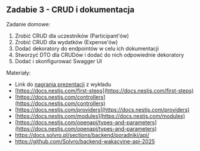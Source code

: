 ## Zadabie 3 - CRUD i dokumentacja

Zadanie domowe:

1. Zrobić CRUD dla uczestników (Participant'ów)
2. Zrobić CRUD dla wydatków (Expense'ów)
3. Dodać dekoratory do endpointów w celu ich dokumentacji
4. Stworzyć DTO dla CRUDów i dodać do nich odpowiednie dekoratory
5. Dodać i skonfigurować Swagger UI

Materiały:

-   Link do [nagrania prezentacji](https://drive.google.com/file/d/11B5-nBFEfyG7EKjHFzQPQfBeVOXffB4J/view?usp=sharing) z wykładu
-   [https://docs.nestjs.com/first-steps](https://docs.nestjs.com/first-steps)
-   [https://docs.nestjs.com/controllers](https://docs.nestjs.com/controllers)
-   [https://docs.nestjs.com/providers](https://docs.nestjs.com/providers)
-   [https://docs.nestjs.com/modules](https://docs.nestjs.com/modules)
-   [https://docs.nestjs.com/openapi/types-and-parameters](https://docs.nestjs.com/openapi/types-and-parameters)
-   https://docs.solvro.pl/sections/backend/poradniki/api/
-   https://github.com/Solvro/backend-wakacyjne-api-2025
